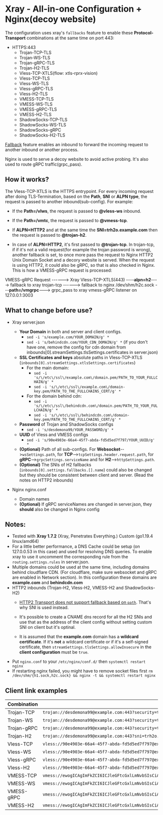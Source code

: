 # Xray - All-in-one Configuration + Nginx(decoy website)

The configuration uses xray's `fallbacks` feature to enable these **Protocol-Transport** combinations at the same time on port 443:
* HTTPS:443
    * Trojan-TCP-TLS
    * Trojan-WS-TLS
    * Trojan-gRPC-TLS
    * Trojan-H2-TLS
    * Vless-TCP-XTLS(flow: xtls-rprx-vision)
    * Vless-TCP-TLS
    * Vless-WS-TLS
    * Vless-gRPC-TLS
    * Vless-H2-TLS
    * VMESS-TCP-TLS
    * VMESS-WS-TLS
    * VMESS-gRPC-TLS
    * VMESS-H2-TLS
    * ShadowSocks-TCP-TLS
    * ShadowSocks-WS-TLS
    * ShadowSocks-gRPC
    * ShadowSocks-H2-TLS

[Fallback](https://xtls.github.io/config/features/fallback.html) feature enables an inbound to forward the incoming request to another inbound or another process.

Nginx is used to serve a decoy website to avoid active probing. It's also used to route gRPC traffic(grpc_pass).

## How it works?
The Vless-TCP-XTLS is the HTTPS entrypoint. For every incoming request after doing TLS-Termination, based on the **Path**, **SNI** or **ALPN type**, the request is passed to another inbound(sub-config). For example:
* If the **Path=/vlws**, the request is passed to **@vless-ws** inbound.
* If the **Path=/vmtc**, the request is passed to **@vmess-tcp**.

* If **ALPN=HTTP2** and at the same time the **SNI=trh2o.example.com** then the request is passed to **@trojan-h2**.
* In case of **ALPN=HTTP2**, it's first passed to **@trojan-tcp**. In trojan-tcp, if if it's not a valid request(for example the trojan password is wrong), another fallback is set, to once more pass the request to Nginx HTTP2 Unix Domain Socket and a decory website is served. When the request is using HTTP2, it could also be gRPC, so that is also checked in Nginx. This is how a VMESS-gRPC request is processed:

VMESS-gRPC Request ------> Xray Vless-TCP-XTLS(443) ----**alpn=h2**----> fallback to xray trojan-tcp ------> fallback to nginx /dev/shm/h2c.sock ---**path=/vmgrpc**---> grpc_pass to xray vmess-gRPC listener on 127.0.0.1:3003

## What to change before use?
* Xray server.json
    * **Your Domain** in both and server and client configs.
      * `sed -i 's/example.com/YOUR_DOMAIN/g' *`  
      * `sed -i 's/behindcdn.com/YOUR_CDN_DOMAIN/g' *` (if you don't have one, remove the config for cdn domain from inbounds[0].streamSettings.tlsSettings.certificates in server.json)
    * **SSL Certificates and keys** absolute paths in Vless-TCP-XTLS (`inbounds[0].streamSettings.xtlsSettings.certificates`)
      * For the main domain: 
         * `sed -i 's/\/etc\/ssl\/example.com\/domain.pem/PATH_TO_YOUR_FULLCHAIN/g' *`
         * `sed -i 's/\/etc\/ssl\/example.com\/domain-key.pem/PATH_TO_THE_FULLCHAINS_CERT/g' *`
      * For the domain behind cdn:
         * `sed -i 's/\/etc\/ssl\/behindcdn.com\/domain.pem/PATH_TO_YOUR_FULLCHAIN/g' *`
         * `sed -i 's/\/etc\/ssl\/behindcdn.com\/domain-key.pem/PATH_TO_THE_FULLCHAINS_CERT/g' *`
    * **Password** of Trojan and ShadowSocks configs
      * `sed -i 's/desdemona99/YOUR_PASSWORD/g' *` 
    * **UUID** of Vless and VMESS configs
      * `sed -i 's/90e4903e-66a4-45f7-abda-fd5d5ed7f797/YOUR_UUID/g' *`  
    * **(Optional)** Path  of all sub-configs. For **Websocket**-->`wsSettings.path`, for **TCP**-->`tcpSettings.header.request.path`, for **gRPC**-->`grpcSettings.serviceName` and for **H2**-->`httpSettings.path`.
    * **(Optional)** The SNIs of H2 fallbacks (`inbounds[0].settings.fallbacks.[].name`) could also be changed but they should be consistent between client and server. (Read the notes on HTTP2 inbounds)

* Nginx nginx.conf
    * Domain names
    * **(Optional)** If gRPC serviceNames are changed in server.json, they **should** also be changed in Nginx config

## Notes:
* Tested with **Xray 1.7.2** (Xray, Penetrates Everything.) Custom (go1.19.4 linux/amd64)
* For a little better performance, a DNS Cache could be setup (on 127.0.0.53 in this case) and used for resolving DNS queries. To enable xray to use it uncomment the corresponding rule from the `routing.settings.rules` in server.json.
* Multiple domains could be used at the same time, including domains behind cloudflare CDN. (For cloudflare, make sure websocket and gRPC are enabled in Network section). In this configuration these domains are **example.com** and **behindcdn.com**
* HTTP2 inbounds (Trojan-H2, Vless-H2, VMESS-H2 and ShadowSocks-H2)
    * [HTTP2 Transport does not support fallback based on `path`](https://xtls.github.io/config/transports/h2.html#http-2). That's why SNI is used instead.
    * It's possible to create a CNAME dns record for all the H2 SNIs and use that as the address of the client config without setting custom SNI on client but it's optinal.

    * It is assumed that the **example.com** domain has a **wildcard certificate**. If it's **not** a wildcard certificate or if it's a self-signed certificate, then `streamSettings.tlsSettings.allowInsecure` in the **client configuration** must be `true`. 
* Put `nginx.conf` to your `/etc/nginx/conf.d/` then `systemctl restart nginx`
* If restarting nginx failed, you might have to remove socket files first `rm /dev/shm/{h1.sock,h2c.sock} && nginx -t && systemctl restart nginx` 

## Client link examples

| Combination | Link |
| ----------- | ---- |
| Trojan-TCP | `trojan://desdemona99@example.com:443?security=tls&type=tcp#Trojan-TCP` |
| Trojan-WS | `trojan://desdemona99@example.com:443?security=tls&type=ws&path=/trojanws?ed=2048#Trojna-WS` |
| Trojan-gRPC | `trojan://desdemona99@example.com:443?security=tls&type=grpc&serviceName=trgrpc#Trojan-gRPC` |
| Trojan-H2 | `trojan://desdemona99@example.com:443?sni=trh2o.example.com&security=tls&type=http&path=/trh2#Trojan-H2` |
| Vless-TCP | `vless://90e4903e-66a4-45f7-abda-fd5d5ed7f797@example.com:443?security=tls&type=tcp#Vless-TCP` |
| Vless-WS | `vless://90e4903e-66a4-45f7-abda-fd5d5ed7f797@example.com:443?security=tls&type=ws?ed=2048&path=/vlws#Vless-WS` |
| Vless-gRPC | `vless://90e4903e-66a4-45f7-abda-fd5d5ed7f797@example.com:443?security=tls&type=grpc&serviceName=vlgrpc#Vless-gRPC` |
| Vless-H2 | `vless://90e4903e-66a4-45f7-abda-fd5d5ed7f797@example.com:443?sni=vlh2o.example.com&security=tls&type=http&path=/vlh2#Vless-H2` |
| VMESS-TCP | `vmess://ewogICAgImFkZCI6ICJleGFtcGxlLmNvbSIsCiAgICAiYWlkIjogIjAiLAogICAgImhvc3QiOiAiIiwKICAgICJpZCI6ICI5MGU0OTAzZS02NmE0LTQ1ZjctYWJkYS1mZDVkNWVkN2Y3OTciLAogICAgIm5ldCI6ICJ0Y3AiLAogICAgInBhdGgiOiAiL3ZtdGMiLAogICAgInBvcnQiOiAiNDQzIiwKICAgICJwcyI6ICJWTUVTUy1UQ1AiLAogICAgInNjeSI6ICJub25lIiwKICAgICJzbmkiOiAiIiwKICAgICJ0bHMiOiAidGxzIiwKICAgICJ0eXBlIjogImh0dHAiLAogICAgInYiOiAiMiIKfQo=` |
| VMESS-WS | `vmess://ewogICAgImFkZCI6ICJleGFtcGxlLmNvbSIsCiAgICAiYWlkIjogIjAiLAogICAgImhvc3QiOiAiIiwKICAgICJpZCI6ICI5MGU0OTAzZS02NmE0LTQ1ZjctYWJkYS1mZDVkNWVkN2Y3OTciLAogICAgIm5ldCI6ICJ3cyIsCiAgICAicGF0aCI6ICIvdm13cyIsCiAgICAicG9ydCI6ICI0NDMiLAogICAgInBzIjogIlZNRVNTLVdTIiwKICAgICJzY3kiOiAibm9uZSIsCiAgICAic25pIjogIiIsCiAgICAidGxzIjogInRscyIsCiAgICAidHlwZSI6ICIiLAogICAgInYiOiAiMiIKfQo=` |
| VMESS-gRPC | `vmess://ewogICAgImFkZCI6ICJleGFtcGxlLmNvbSIsCiAgICAiYWlkIjogIjAiLAogICAgImhvc3QiOiAiIiwKICAgICJpZCI6ICI5MGU0OTAzZS02NmE0LTQ1ZjctYWJkYS1mZDVkNWVkN2Y3OTciLAogICAgIm5ldCI6ICJncnBjIiwKICAgICJwYXRoIjogInZtZ3JwYyIsCiAgICAicG9ydCI6ICI0NDMiLAogICAgInBzIjogIlZNRVNTLWdSUEMiLAogICAgInNjeSI6ICJub25lIiwKICAgICJzbmkiOiAiIiwKICAgICJ0bHMiOiAidGxzIiwKICAgICJ0eXBlIjogImh0dHAiLAogICAgInYiOiAiMiIKfQo=` |
| VMESS-H2 | `vmess://ewogICAgImFkZCI6ICJleGFtcGxlLmNvbSIsCiAgICAiYWlkIjogIjAiLAogICAgImhvc3QiOiAiIiwKICAgICJpZCI6ICI5MGU0OTAzZS02NmE0LTQ1ZjctYWJkYS1mZDVkNWVkN2Y3OTciLAogICAgIm5ldCI6ICJodHRwIiwKICAgICJwYXRoIjogIi92bWgyIiwKICAgICJwb3J0IjogIjQ0MyIsCiAgICAicHMiOiAiVk1FU1MtSDIiLAogICAgInNjeSI6ICJub25lIiwKICAgICJzbmkiOiAidm1oMm8uZXhhbXBsZS5jb20iLAogICAgInRscyI6ICJ0bHMiLAogICAgInR5cGUiOiAiaHR0cCIsCiAgICAidiI6ICIyIgp9Cg==` |
